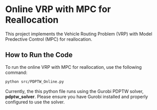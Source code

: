 # Online VRP with MPC for Reallocation

This project implements the Vehicle Routing Problem (VRP) with Model Predective Control (MPC) for reallocation.

## How to Run the Code

To run the online VRP with MPC for reallocation, use the following command:

```bash
python src/PDPTW_Online.py
```

Currently, the this python file runs using the Gurobi PDPTW solver, **pdptw_solver**. Please ensure you have Gurobi installed and properly configured to use the solver.
